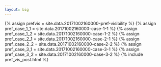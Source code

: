 ```yaml
---
layout: big
---
```

{% assign prefvis = site.data.20171002160000-pref-visibility %}
{% assign pref_case_1_1 = site.data.20171002160000-case-1-1 %}
{% assign pref_case_1_2 = site.data.20171002160000-case-1-2 %}
{% assign pref_case_2_1 = site.data.20171002160000-case-2-1 %}
{% assign pref_case_2_2 = site.data.20171002160000-case-2-2 %}
{% assign pref_case_3_1 = site.data.20171002160000-case-3-1 %}
{% assign pref_case_3_2 = site.data.20171002160000-case-3-2 %}
{% include pref_vis_post.html %}

